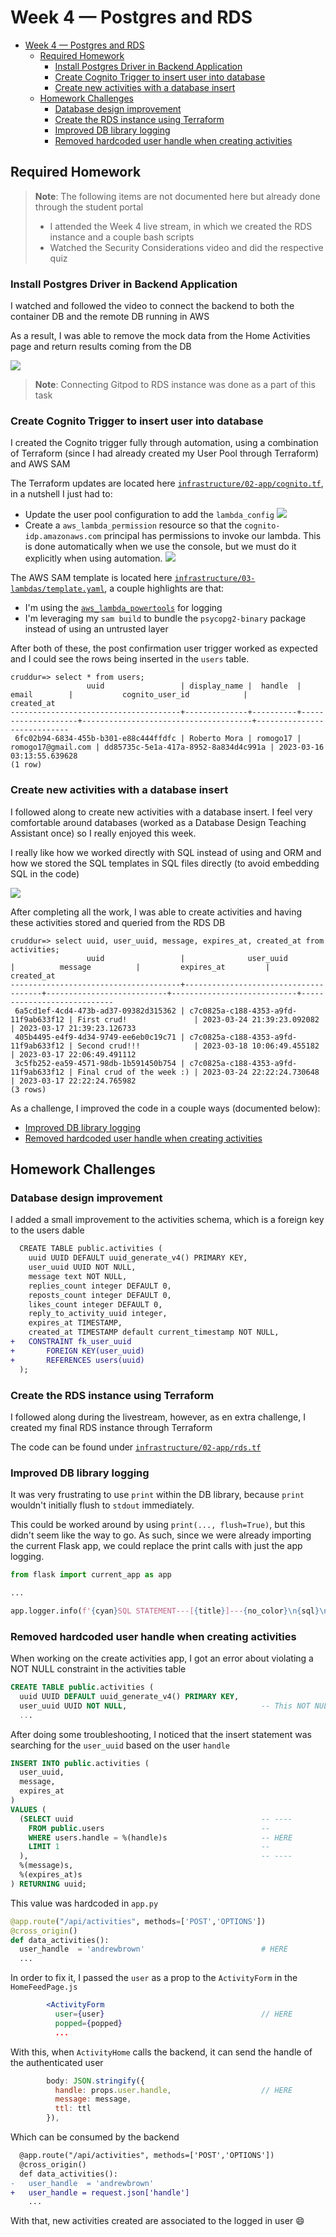 # Week 4 — Postgres and RDS

- [Week 4 — Postgres and RDS](#week-4--postgres-and-rds)
  - [Required Homework](#required-homework)
    - [Install Postgres Driver in Backend Application](#install-postgres-driver-in-backend-application)
    - [Create Cognito Trigger to insert user into database](#create-cognito-trigger-to-insert-user-into-database)
    - [Create new activities with a database insert](#create-new-activities-with-a-database-insert)
  - [Homework Challenges](#homework-challenges)
    - [Database design improvement](#database-design-improvement)
    - [Create the RDS instance using Terraform](#create-the-rds-instance-using-terraform)
    - [Improved DB library logging](#improved-db-library-logging)
    - [Removed hardcoded user handle when creating activities](#removed-hardcoded-user-handle-when-creating-activities)

## Required Homework
> **Note**: The following items are not documented here but already done through the student portal
> - I attended the Week 4 live stream, in which we created the RDS instance and a couple bash scripts
> - Watched the Security Considerations video and did the respective quiz

### Install Postgres Driver in Backend Application
I watched and followed the video to connect the backend to both the container DB and the remote DB running in AWS

As a result, I was able to remove the mock data from the Home Activities page and return results coming from the DB

![](./assets/week4/fetch-activities-from-db.png)

> **Note**: Connecting Gitpod to RDS instance was done as a part of this task

### Create Cognito Trigger to insert user into database

I created the Cognito trigger fully through automation, using a combination of Terraform (since I had already created my User Pool through Terraform) and AWS SAM

The Terraform updates are located here [`infrastructure/02-app/cognito.tf`](../infrastructure/02-app/cognito.tf), in a nutshell I just had to:
* Update the user pool configuration to add the `lambda_config`
  ![](./assets/week4/lambda-trigger.png)
* Create a `aws_lambda_permission` resource so that the `cognito-idp.amazonaws.com` principal has permissions to invoke our lambda. This is done automatically when we use the console, but we must do it explicitly when using automation.
  ![](./assets/week4/lambda-resource-based-policy.png)

The AWS SAM template is located here [`infrastructure/03-lambdas/template.yaml`](../infrastructure/03-lambdas/template.yaml), a couple highlights are that:
* I'm using the [`aws_lambda_powertools`](https://awslabs.github.io/aws-lambda-powertools-python/) for logging
* I'm leveraging my `sam build` to bundle the `psycopg2-binary` package instead of using an untrusted layer

After both of these, the post confirmation user trigger worked as expected and I could see the rows being inserted in the `users` table.
```
cruddur=> select * from users;
                 uuid                 | display_name |  handle  |       email        |           cognito_user_id            |         created_at
--------------------------------------+--------------+----------+--------------------+--------------------------------------+----------------------------
 6fc02b94-6834-455b-b301-e88c444ffdfc | Roberto Mora | romogo17 | romogo17@gmail.com | dd85735c-5e1a-417a-8952-8a834d4c991a | 2023-03-16 03:13:55.639628
(1 row)

```

### Create new activities with a database insert
I followed along to create new activities with a database insert. I feel very comfortable around databases (worked as a Database Design Teaching Assistant once) so I really enjoyed this week.

I really like how we worked directly with SQL instead of using and ORM and how we stored the SQL templates in SQL files directly (to avoid embedding SQL in the code)

![](./assets/week4/create-activity.png)

After completing all the work, I was able to create activities and having these activities stored and queried from the RDS DB

```
cruddur=> select uuid, user_uuid, message, expires_at, created_at from activities;
                 uuid                 |              user_uuid               |          message          |         expires_at         |         created_at
--------------------------------------+--------------------------------------+---------------------------+----------------------------+----------------------------
 6a5cd1ef-4cd4-473b-ad37-09382d315362 | c7c0825a-c188-4353-a9fd-11f9ab633f12 | First crud!               | 2023-03-24 21:39:23.092082 | 2023-03-17 21:39:23.126733
 405b4495-e4f9-4d34-9749-ee6eb0c19c71 | c7c0825a-c188-4353-a9fd-11f9ab633f12 | Second crud!!!            | 2023-03-18 10:06:49.455182 | 2023-03-17 22:06:49.491112
 3c5fb252-ea59-4571-98db-1b591450b754 | c7c0825a-c188-4353-a9fd-11f9ab633f12 | Final crud of the week :) | 2023-03-24 22:22:24.730648 | 2023-03-17 22:22:24.765982
(3 rows)
```

As a challenge, I improved the code in a couple ways (documented below):
- [Improved DB library logging](#improved-db-library-logging)
- [Removed hardcoded user handle when creating activities](#removed-hardcoded-user-handle-when-creating-activities)

## Homework Challenges

### Database design improvement

I added a small improvement to the activities schema, which is a foreign key to the users dable

```diff
  CREATE TABLE public.activities (
    uuid UUID DEFAULT uuid_generate_v4() PRIMARY KEY,
    user_uuid UUID NOT NULL,
    message text NOT NULL,
    replies_count integer DEFAULT 0,
    reposts_count integer DEFAULT 0,
    likes_count integer DEFAULT 0,
    reply_to_activity_uuid integer,
    expires_at TIMESTAMP,
    created_at TIMESTAMP default current_timestamp NOT NULL,
+   CONSTRAINT fk_user_uuid
+       FOREIGN KEY(user_uuid)
+       REFERENCES users(uuid)
  );
```

### Create the RDS instance using Terraform
I followed along during the livestream, however, as en extra challenge, I created my final RDS instance through Terraform

The code can be found under [`infrastructure/02-app/rds.tf`](../infrastructure/02-app/rds.tf)

### Improved DB library logging
It was very frustrating to use `print` within the DB library, because `print` wouldn't initially flush to `stdout` immediately.

This could be worked around by using `print(..., flush=True)`, but this didn't seem like the way to go.
As such, since we were already importing the current Flask app, we could replace the print calls with just the app logging.

```py
from flask import current_app as app

...

app.logger.info(f'{cyan}SQL STATEMENT---[{title}]---{no_color}\n{sql}\n')
```

### Removed hardcoded user handle when creating activities
When working on the create activities app, I got an error about violating a NOT NULL constraint in the activities table

```sql
CREATE TABLE public.activities (
  uuid UUID DEFAULT uuid_generate_v4() PRIMARY KEY,
  user_uuid UUID NOT NULL,                              -- This NOT NULL constraint
  ...
```

After doing some troubleshooting, I noticed that the insert statement was searching for the `user_uuid` based on the user `handle`

```sql
INSERT INTO public.activities (
  user_uuid,
  message,
  expires_at
)
VALUES (
  (SELECT uuid                                          -- ----
    FROM public.users                                   --
    WHERE users.handle = %(handle)s                     -- HERE
    LIMIT 1                                             --
  ),                                                    -- ----
  %(message)s,
  %(expires_at)s
) RETURNING uuid;
```

This value was hardcoded in `app.py`
```py
@app.route("/api/activities", methods=['POST','OPTIONS'])
@cross_origin()
def data_activities():
  user_handle  = 'andrewbrown'                          # HERE
  ...
```
In order to fix it, I passed the `user` as a prop to the `ActivityForm` in the `HomeFeedPage.js`

```jsx
        <ActivityForm
          user={user}                                   // HERE
          popped={popped}
          ...
```

With this, when `ActivityHome` calls the backend, it can send the handle of the authenticated user

```jsx
        body: JSON.stringify({
          handle: props.user.handle,                    // HERE
          message: message,
          ttl: ttl
        }),
```

Which can be consumed by the backend
```diff
  @app.route("/api/activities", methods=['POST','OPTIONS'])
  @cross_origin()
  def data_activities():
-   user_handle  = 'andrewbrown'
+   user_handle = request.json['handle']
    ...
```
With that, new activities created are associated to the logged in user :smile: